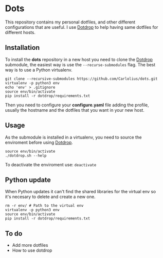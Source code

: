 # Dots
This repository contains my personal dotfiles, and other different configurations that are useful.
I use [Dotdrop][dotdrop] to help having same dotfiles for different hosts.

## Installation
To install the **dots** repository in a new host you need to clone the [Dotdrop][dotdrop] submodule, the easiest way is use the `--recurse-submodules` flag. The best way is to use a Python virtualenv.
~~~
git clone --recursive-submodules https://github.com/Carlolius/dots.git
virtualenv -p python3 env
echo 'env' > .gitignore
source env/bin/activate
pip install -r dotdrop/requirements.txt
~~~
Then you need to configure your **configure.yaml** file adding the profile, usually the hostname and the dotfiles that you want in your new host.

## Usage
As the submodule is installed in a virtualenv, you need to source the enviroment before using [Dotdrop][dotdrop].
~~~
source env/bin/activate
./dotdrop.sh --help
~~~
To deactivate the enviroment use: `deactivate`

## Python update
When Python updates it can't find the shared libraries for the virtual env so it's necesary to delete and create a new one.
~~~
rm -r env/ # Path to the virtual env
virtualenv -p python3 env
source env/bin/activate
pip install -r dotdrop/requirements.txt
~~~

## To do
* Add more dotfiles
* How to use dotdrop

[dotdrop]: https://github.com/deadc0de6/dotdrop
